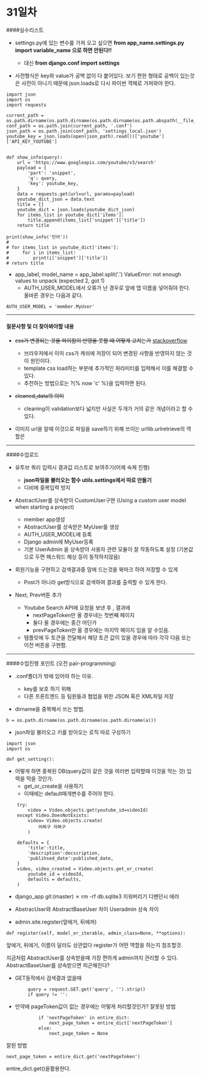 # 31일차 
####실수리스트 

- settings.py에 있는 변수를 가져 오고 싶으면 __from app_name.settings.py import variable_name 으로 하면 안된다!!__ 
	- 대신 __from django.conf import settings__

- 사전형식은 key와 value가 공백 없이 다 붙어있다. 보기 편한 형태로 공백이 있는것은 사전이 아니기 때문에 json.loads로 다시 파이썬 객체로 가져와야 한다. 
```
import json
import os
import requests

current_path = os.path.dirname(os.path.dirname(os.path.dirname(os.path.abspath(__file__))))
conf_path = os.path.join(current_path, '.conf')
json_path = os.path.join(conf_path, 'settings_local.json')
youtube_key = json.loads(open(json_path).read())['youtube']['API_KEY_YOUTUBE']


def show_info(query):
    url = 'https://www.googleapis.com/youtube/v3/search'
    payload = {
        'part': 'snippet',
        'q': query,
        'key': youtube_key,
    }
    data = requests.get(url=url, params=payload)
    youtube_dict_json = data.text
    title = []
    youtube_dict = json.loads(youtube_dict_json)
    for items_list in youtube_dict['items']:
        title.append(items_list['snippet']['title'])
    return title

print(show_info('민아'))
#
# for items_list in youtube_dict['items']:
#     for i in items_list:
#         print(i['snippet']['title'])
# return title
```

- app_label, model_name = app_label.split('.')
ValueError: not enough values to unpack (expected 2, got 1)
	- AUTH_USER_MODEL에서 오류가 난 경우로 앞에 앱 이름을 넣어줘야 한다. 올바른 경우는 다음과 같다.
```
AUTH_USER_MODEL = 'member.MyUser' 
```


---
#### 질문사항 및 더 찾아봐야할 내용 

 - ~~css가 변경되는 것을 파이참이 반영을 못할 때 어떻게 고치는가~~ [stackoverflow](http://stackoverflow.com/questions/13446325/django-css-is-not-not-working)
 	- 브라우저에서 이미 css가 캐쉬에 저장이 되어 변경된 사항을 반영하지 않는 것이 원인이다. 
 	- template css load하는 부분에 추가적인 파라미터를 입력해서 이를 해결할 수 있다.
 	- 추천하는 방법으로는 ?{% now 'c' %}을 입력하면 된다. 
 
- ~~cleaned_data의 의미~~
	- cleaning이 validation보다 넓지만 사실은 두개가 거의 같은 개념이라고 할 수 있다. 


- 이미지 url을 알때 이것으로 파일을 save하기 위해 쓰이는 urllib.urlretrieve의 역할은

---

####수업로드 

- 유투브 쿼리 입력시 결과값 리스트로 보여주기(어제 숙제 진행)
	- __json파일을 불러오는 함수 utils.settings에서 따로 만들기__
	- 디비에 중복입력 방지 
	
- AbstractUser를 상속받아 CustomUser구현 (Using a custom user model when starting a project)
	- member app생성
	- AbstractUser를 상속받은 MyUser를 생성
	- AUTH_USER_MODEL에 등록 
	- Django admin에 MyUser등록 
	- 기본 UserAdmin 을 상속받아 사용자 관련 모듈이 잘 작동하도록 설정 (기본값으로 두면 패스워드 해싱 등이 동작하지않음) 
	
- 회원기능을 구현하고 검색결과중 맘에 드는것을 북마크 하여 저장할 수 있게 
	- Post가 아니라 get방식으로 검색하여 결과를 출력할 수 있게 한다. 

- Next, Prev버튼 추가 
	- Youtube Search API에 요청을 보낸 후 , 결과에 
		- nextPageToken만 올 경우네는 첫번째 페이지
		- 둘다 올 경우에는 중간 어딘가 
		- prevPageToken만 올 경우에는 마지막 페이지 임을 알 수있음. 
	- 템플릿에 두 토큰을 전달해서 해당 토큰 값이 있을 경우에 따라 각각 다음 또는 이전 버튼을 구현함. 


---
####수업진행 포인트
(오전 pair-programming)

- .conf폴더가 밖에 있어야 하는 이유.
	- key를 보호 하기 위해
	- 다른 프론트엔드 등 팀원들과 협업을 위한 JSON 혹은 XML파일 저장
	
- dirname을 중복해서 쓰는 방법. 
```
b = os.path.dirname(os.path.dirname(os.path.dirname(a))) 
```

- json파일 불러오고 키를 받아오는 로직 따로 구성하기
```
import json
import os

def get_setting(): 
```

- 어떻게 하면 중복된 DB(query값이 같은 것을 여러번 입력할때 이것을 막는 것) 입력을 막을 것인가. 
	- get_or_create을 사용하기
	- 이때에는 default매개변수를 주어야 한다. 
```
    try:
        video = Video.objects.get(youtube_id=videoId)
    except Video.DoesNotExists:
        video= Video.objects.create(
            어쩌구 저쩌구
        )
    
    defaults = {
        'title':title, 
        'description':decscription, 
        'publihsed_date':published_date, 
    }
    video, video_created = Video.objects.get_or_create(
        youtube_id = videoId,
        defaults = defaults, 
    )
```

- django_app git:(master) ✗ rm -rf db.sqlite3 지워버리기 디펜던시 에러 


- AbstracUser와 AbstractBaseUser 차이 
Useradmin 상속 차이 

- admin.site.register(앞에거, 뒤에꺼)
```
def register(self, model_or_iterable, admin_class=None, **options):
```
앞에거, 뒤에거, 이름이 달라도 상관없다 
register가 어떤 역할을 하는지 참조할것. 

지금처럼 AbstractUser를 상속받을때 가장 편하게 admin까지 관리할 수 있다. 
AbstractBaseUser를 상속받으면 피곤해진다? 

- GET동작에서 검색결과 없을때 
```
        query = request.GET.get('query', '').strip()
        if query != '':
```

- 만약에 pageToken값이 없는 경우에는 어떻게 처리할것인가? 
잘못된 방법
```
            if 'nextPageToken' in entire_dict:
                next_page_token = entire_dict['nextPageToken']
            else:
                next_page_token = None
```
잘된 방법
```
next_page_token = entire_dict.get('nextPageToken')
```
entire_dict.get()을활용한다. 

